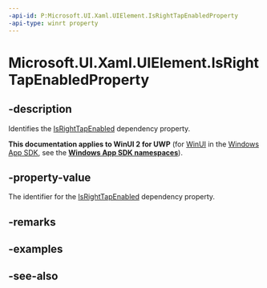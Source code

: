 ```yaml
---
-api-id: P:Microsoft.UI.Xaml.UIElement.IsRightTapEnabledProperty
-api-type: winrt property
---
```


<!-- Property syntax
public Windows.UI.Xaml.DependencyProperty IsRightTapEnabledProperty { get; }
-->

# Microsoft.UI.Xaml.UIElement.IsRightTapEnabledProperty

## -description
Identifies the [IsRightTapEnabled](uielement_isrighttapenabled.md) dependency property.

**This documentation applies to WinUI 2 for UWP** (for [WinUI](/windows/apps/winui/winui3/) in the [Windows App SDK](/windows/apps/windows-app-sdk/), see the **[Windows App SDK namespaces](/windows/windows-app-sdk/api/winrt/)**).

## -property-value
The identifier for the [IsRightTapEnabled](uielement_isrighttapenabled.md) dependency property.

## -remarks

## -examples

## -see-also
